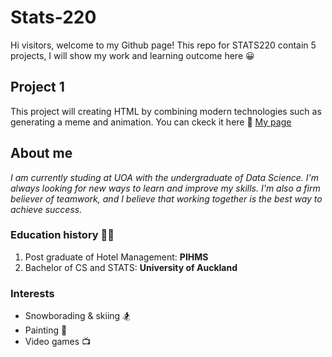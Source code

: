 # Stats-220
Hi visitors, welcome to my Github page!
This repo for STATS220 contain 5 projects, I will show my work and learning outcome here :grinning:

## Project 1
This project will creating HTML by combining modern technologies such as generating a meme and animation. You can ckeck it here :dash: [My page](https://taviralin.github.io/Stats-220/)

## About me
*I am currently studing at UOA with the undergraduate of Data Science. I'm always looking for new ways to learn and improve my skills. I'm also a firm believer of teamwork, and I believe that working together is the best way to achieve success.*

### Education history :woman_student:
1. Post graduate of Hotel Management: **PIHMS**
2. Bachelor of CS and STATS: **University of Auckland**

### Interests
* Snowborading & skiing :snowboarder:
* Painting :art:
* Video games :tv:

